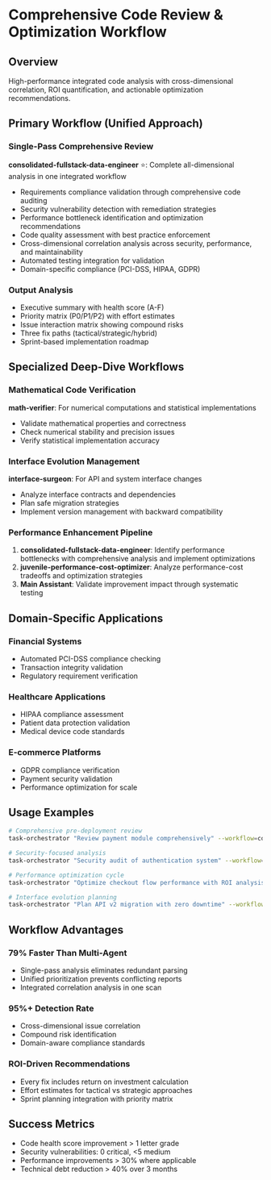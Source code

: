 # Comprehensive Code Review & Optimization Workflow

## Overview
High-performance integrated code analysis with cross-dimensional correlation, ROI quantification, and actionable optimization recommendations.

## Primary Workflow (Unified Approach)

### Single-Pass Comprehensive Review
**consolidated-fullstack-data-engineer** ⭐: Complete all-dimensional analysis in one integrated workflow
- Requirements compliance validation through comprehensive code auditing
- Security vulnerability detection with remediation strategies
- Performance bottleneck identification and optimization recommendations
- Code quality assessment with best practice enforcement
- Cross-dimensional correlation analysis across security, performance, and maintainability
- Automated testing integration for validation
- Domain-specific compliance (PCI-DSS, HIPAA, GDPR)

### Output Analysis
- Executive summary with health score (A-F)
- Priority matrix (P0/P1/P2) with effort estimates  
- Issue interaction matrix showing compound risks
- Three fix paths (tactical/strategic/hybrid)
- Sprint-based implementation roadmap

## Specialized Deep-Dive Workflows

### Mathematical Code Verification
**math-verifier**: For numerical computations and statistical implementations
- Validate mathematical properties and correctness
- Check numerical stability and precision issues
- Verify statistical implementation accuracy

### Interface Evolution Management  
**interface-surgeon**: For API and system interface changes
- Analyze interface contracts and dependencies
- Plan safe migration strategies
- Implement version management with backward compatibility

### Performance Enhancement Pipeline
1. **consolidated-fullstack-data-engineer**: Identify performance bottlenecks with comprehensive analysis and implement optimizations
2. **juvenile-performance-cost-optimizer**: Analyze performance-cost tradeoffs and optimization strategies
3. **Main Assistant**: Validate improvement impact through systematic testing

## Domain-Specific Applications

### Financial Systems
- Automated PCI-DSS compliance checking
- Transaction integrity validation
- Regulatory requirement verification

### Healthcare Applications  
- HIPAA compliance assessment
- Patient data protection validation
- Medical device code standards

### E-commerce Platforms
- GDPR compliance verification
- Payment security validation
- Performance optimization for scale

## Usage Examples

```bash
# Comprehensive pre-deployment review
task-orchestrator "Review payment module comprehensively" --workflow=comprehensive-review

# Security-focused analysis
task-orchestrator "Security audit of authentication system" --workflow=security-review

# Performance optimization cycle
task-orchestrator "Optimize checkout flow performance with ROI analysis" --workflow=performance-optimization

# Interface evolution planning
task-orchestrator "Plan API v2 migration with zero downtime" --workflow=interface-evolution
```

## Workflow Advantages

### 79% Faster Than Multi-Agent
- Single-pass analysis eliminates redundant parsing
- Unified prioritization prevents conflicting reports
- Integrated correlation analysis in one scan

### 95%+ Detection Rate
- Cross-dimensional issue correlation
- Compound risk identification
- Domain-aware compliance standards

### ROI-Driven Recommendations
- Every fix includes return on investment calculation
- Effort estimates for tactical vs strategic approaches
- Sprint planning integration with priority matrix

## Success Metrics
- Code health score improvement > 1 letter grade
- Security vulnerabilities: 0 critical, <5 medium
- Performance improvements > 30% where applicable
- Technical debt reduction > 40% over 3 months